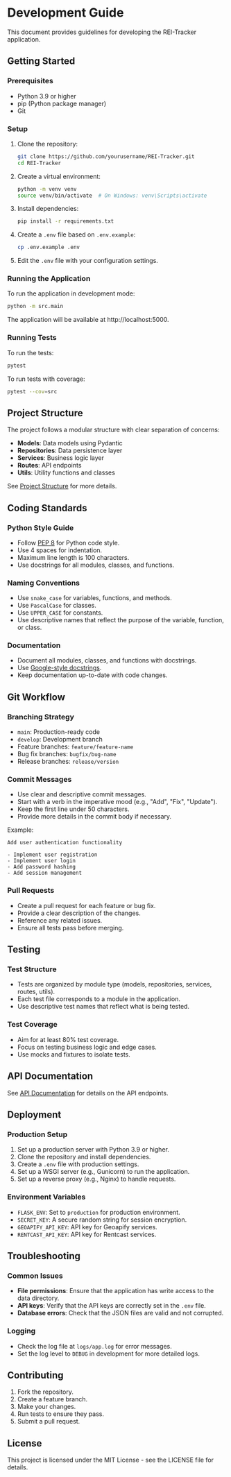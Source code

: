 # Development Guide

This document provides guidelines for developing the REI-Tracker application.

## Getting Started

### Prerequisites

- Python 3.9 or higher
- pip (Python package manager)
- Git

### Setup

1. Clone the repository:
   ```bash
   git clone https://github.com/yourusername/REI-Tracker.git
   cd REI-Tracker
   ```

2. Create a virtual environment:
   ```bash
   python -m venv venv
   source venv/bin/activate  # On Windows: venv\Scripts\activate
   ```

3. Install dependencies:
   ```bash
   pip install -r requirements.txt
   ```

4. Create a `.env` file based on `.env.example`:
   ```bash
   cp .env.example .env
   ```

5. Edit the `.env` file with your configuration settings.

### Running the Application

To run the application in development mode:

```bash
python -m src.main
```

The application will be available at http://localhost:5000.

### Running Tests

To run the tests:

```bash
pytest
```

To run tests with coverage:

```bash
pytest --cov=src
```

## Project Structure

The project follows a modular structure with clear separation of concerns:

- **Models**: Data models using Pydantic
- **Repositories**: Data persistence layer
- **Services**: Business logic layer
- **Routes**: API endpoints
- **Utils**: Utility functions and classes

See [Project Structure](project_structure.md) for more details.

## Coding Standards

### Python Style Guide

- Follow [PEP 8](https://www.python.org/dev/peps/pep-0008/) for Python code style.
- Use 4 spaces for indentation.
- Maximum line length is 100 characters.
- Use docstrings for all modules, classes, and functions.

### Naming Conventions

- Use `snake_case` for variables, functions, and methods.
- Use `PascalCase` for classes.
- Use `UPPER_CASE` for constants.
- Use descriptive names that reflect the purpose of the variable, function, or class.

### Documentation

- Document all modules, classes, and functions with docstrings.
- Use [Google-style docstrings](https://google.github.io/styleguide/pyguide.html#38-comments-and-docstrings).
- Keep documentation up-to-date with code changes.

## Git Workflow

### Branching Strategy

- `main`: Production-ready code
- `develop`: Development branch
- Feature branches: `feature/feature-name`
- Bug fix branches: `bugfix/bug-name`
- Release branches: `release/version`

### Commit Messages

- Use clear and descriptive commit messages.
- Start with a verb in the imperative mood (e.g., "Add", "Fix", "Update").
- Keep the first line under 50 characters.
- Provide more details in the commit body if necessary.

Example:
```
Add user authentication functionality

- Implement user registration
- Implement user login
- Add password hashing
- Add session management
```

### Pull Requests

- Create a pull request for each feature or bug fix.
- Provide a clear description of the changes.
- Reference any related issues.
- Ensure all tests pass before merging.

## Testing

### Test Structure

- Tests are organized by module type (models, repositories, services, routes, utils).
- Each test file corresponds to a module in the application.
- Use descriptive test names that reflect what is being tested.

### Test Coverage

- Aim for at least 80% test coverage.
- Focus on testing business logic and edge cases.
- Use mocks and fixtures to isolate tests.

## API Documentation

See [API Documentation](api_documentation.md) for details on the API endpoints.

## Deployment

### Production Setup

1. Set up a production server with Python 3.9 or higher.
2. Clone the repository and install dependencies.
3. Create a `.env` file with production settings.
4. Set up a WSGI server (e.g., Gunicorn) to run the application.
5. Set up a reverse proxy (e.g., Nginx) to handle requests.

### Environment Variables

- `FLASK_ENV`: Set to `production` for production environment.
- `SECRET_KEY`: A secure random string for session encryption.
- `GEOAPIFY_API_KEY`: API key for Geoapify services.
- `RENTCAST_API_KEY`: API key for Rentcast services.

## Troubleshooting

### Common Issues

- **File permissions**: Ensure that the application has write access to the data directory.
- **API keys**: Verify that the API keys are correctly set in the `.env` file.
- **Database errors**: Check that the JSON files are valid and not corrupted.

### Logging

- Check the log file at `logs/app.log` for error messages.
- Set the log level to `DEBUG` in development for more detailed logs.

## Contributing

1. Fork the repository.
2. Create a feature branch.
3. Make your changes.
4. Run tests to ensure they pass.
5. Submit a pull request.

## License

This project is licensed under the MIT License - see the LICENSE file for details.
